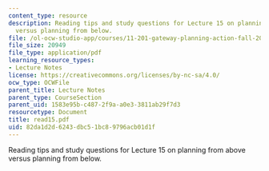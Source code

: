 ```yaml
---
content_type: resource
description: Reading tips and study questions for Lecture 15 on planning from above
  versus planning from below.
file: /ol-ocw-studio-app/courses/11-201-gateway-planning-action-fall-2007/82da1d2d6243dbc51bc89796acb01d1f_read15.pdf
file_size: 20949
file_type: application/pdf
learning_resource_types:
- Lecture Notes
license: https://creativecommons.org/licenses/by-nc-sa/4.0/
ocw_type: OCWFile
parent_title: Lecture Notes
parent_type: CourseSection
parent_uid: 1583e95b-c487-2f9a-a0e3-3811ab29f7d3
resourcetype: Document
title: read15.pdf
uid: 82da1d2d-6243-dbc5-1bc8-9796acb01d1f
---
```

Reading tips and study questions for Lecture 15 on planning from above versus planning from below.